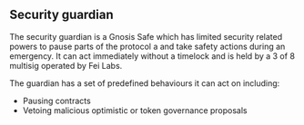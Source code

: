 ## Security guardian
The security guardian is a Gnosis Safe which has limited security related powers to pause parts of the protocol a and take safety actions during an emergency. It can act immediately without a timelock and is held by a 3 of 8 multisig operated by Fei Labs.

The guardian has a set of predefined behaviours it can act on including:
- Pausing contracts
- Vetoing malicious optimistic or token governance proposals